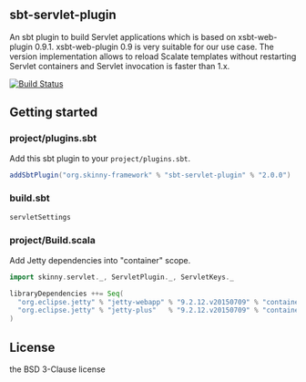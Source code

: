## sbt-servlet-plugin

An sbt plugin to build Servlet applications which is based on xsbt-web-plugin 0.9.1.
xsbt-web-plugin 0.9 is very suitable for our use case.
The version implementation allows to reload Scalate templates without restarting Servlet containers and Servlet invocation is faster than 1.x.

[![Build Status](https://travis-ci.org/skinny-framework/sbt-servlet-plugin.svg?branch=master)](https://travis-ci.org/skinny-framework/sbt-servlet-plugin)

## Getting started 

### project/plugins.sbt

Add this sbt plugin to your `project/plugins.sbt`.

```scala
addSbtPlugin("org.skinny-framework" % "sbt-servlet-plugin" % "2.0.0")
```

### build.sbt

```scala
servletSettings
```

### project/Build.scala 

Add Jetty dependencies into "container" scope.

```scala
import skinny.servlet._, ServletPlugin._, ServletKeys._

libraryDependencies ++= Seq(
  "org.eclipse.jetty" % "jetty-webapp" % "9.2.12.v20150709" % "container",
  "org.eclipse.jetty" % "jetty-plus"   % "9.2.12.v20150709" % "container"
)
```

## License

the BSD 3-Clause license

